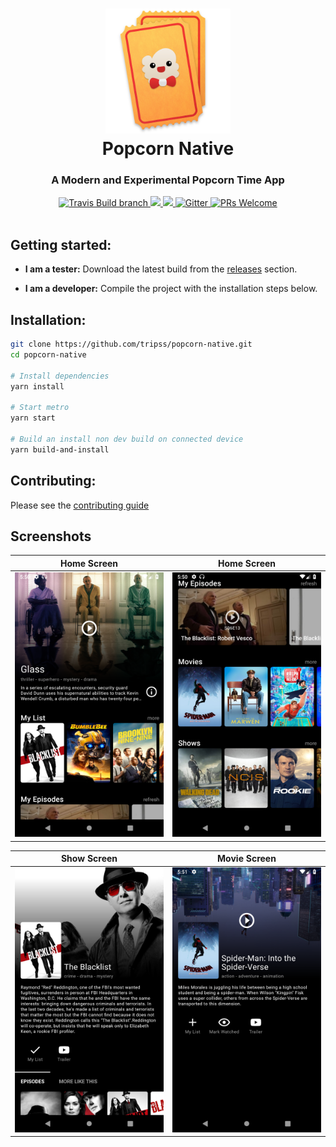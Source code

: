 <h1 align="center">
  <img height="200" width="200" src="./logo.png" alt="logo" />
  <br />
  Popcorn Native
</h1>

<h3 align="center">A Modern and Experimental Popcorn Time App</h3>

<div align="center">
  <a target="_blank" href="https://travis-ci.org/TriPSs/popcorn-native/">
    <img src="https://img.shields.io/travis/TriPSs/popcorn-native/master.svg?maxAge=86400" alt="Travis Build branch" />
  </a>
  <a target="_blank" href="https://david-dm.org/tripss/popcorn-native" title="dependencies status">
  	<img src="https://david-dm.org/tripss/popcorn-native/status.svg"/>
  </a>
  <a target="_blank" href="https://david-dm.org/tripss/popcorn-native?type=dev" title="devDependencies status">
    <img src="https://david-dm.org/tripss/popcorn-native/dev-status.svg"/>
  </a>
    <a target="_blank" href="https://gitter.im/pct-org/app?utm_source=badge&utm_medium=badge&utm_campaign=pr-badge&utm_content=badge">
    <img src="https://badges.gitter.im/popcorn-time-desktop.svg" alt="Gitter" />
  </a>
  <a target="_blank" href="https://github.com/tripss/popcorn-native/pulls">
    <img src="https://img.shields.io/badge/PRs-welcome-brightgreen.svg" alt="PRs Welcome" />
  </a>
</div>

<br />

## Getting started:
- **I am a tester:** Download the latest build from the [releases](https://github.com/tripss/popcorn-native/releases) section.

- **I am a developer:** Compile the project with the installation steps below.

## Installation:
```bash
git clone https://github.com/tripss/popcorn-native.git
cd popcorn-native

# Install dependencies
yarn install

# Start metro
yarn start

# Build an install non dev build on connected device
yarn build-and-install

```

## Contributing:
Please see the [contributing guide](https://github.com/tripss/popcorn-native/blob/master/CONTRIBUTING.md)

## Screenshots

Home Screen | Home Screen
:-------------------------:|:-------------------------:
![Home Screen](./.github/home.png)  | ![Home Screen](./.github/home-bottom.png)

Show Screen |  Movie Screen
:-------------------------:|:-------------------------:
![Shows Screen](./.github/show.png)  |![Show Screen](./.github/movie.png)

